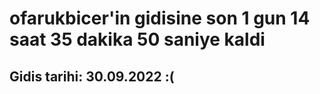 # ofarukbicer'in gidisine son 1 gun 14 saat 35 dakika 50 saniye kaldi

## Gidis tarihi: 30.09.2022 :(